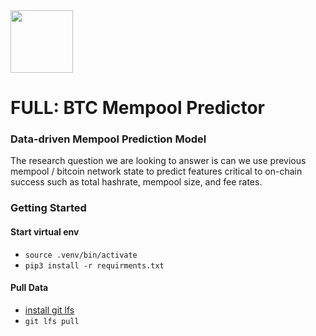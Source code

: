 <img src="https://user-images.githubusercontent.com/24356537/157892419-413b35ab-6302-4255-8145-0915edf3442a.png" width="100" height="100" /> 

# FULL: BTC Mempool Predictor 

### Data-driven Mempool Prediction Model

The research question we are looking to answer is can we use previous mempool / bitcoin network state to predict features critical to on-chain success such as total hashrate, mempool size, and fee rates.

### Getting Started

#### Start virtual env

- `source .venv/bin/activate`
- `pip3 install -r requirments.txt`

#### Pull Data

- <a href="https://git-lfs.github.com/"> install git lfs </a>
- `git lfs pull`
